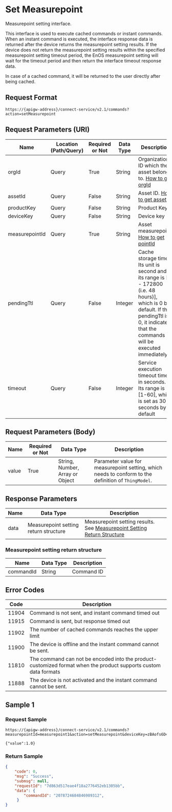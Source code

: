 # Set Measurepoint



Measurepoint setting interface.

This interface is used to execute cached commands or instant commands. When an instant command is executed, the interface response data is returned after the device returns the measurepoint setting results. If the device does not return the measurepoint setting results within the specified measurepoint setting timeout period, the EnOS measurepoint setting will wait for the timeout period and then return the interface timeout response data.

In case of a cached command, it will be returned to the user directly after being cached.

## Request Format

```
https://{apigw-address}/connect-service/v2.1/commands?action=setMeasurepoint
```

## Request Parameters (URI)

| Name | Location (Path/Query) | Required or Not | Data Type | Description |
|---------------|------------------|----------|-----------|--------------|
| orgId         | Query            | True     | String    | Organization ID which the asset belongs to. [How to get orgId](/docs/api/en/latest/api_faqs#how-to-get-organization-id-orgid-orgid)                |
| assetId  | Query            | False   | String         | Asset ID. [How to get assetId](/docs/api/en/latest/api_faqs.html#how-to-get-asset-id-assetid-assetid) |
| productKey | Query          | False       | String       | Product Key      |
| deviceKey | Query           | False      | String       | Device key          |
| measurepointId      | Query| True | String    | Asset measurepoint. [How to get pointId](/docs/api/en/latest/api_faqs.html#how-to-get-the-measuremet-point-pointid-pointid) |
| pendingTtl     | Query| False| Integer    | Cache storage time. Its unit is second and its range is [0 - 172800 (i.e. 48 hours)], which is 0 by default. If the pendingTtl is 0, it indicates that the commands will be executed immediately.  |
| timeout        | Query| False         | Integer    | Service execution timeout time in seconds. Its range is [1-60], which is set as 30 seconds by default|

## Request Parameters (Body)

| Name | Required or Not | Data Type | Description |
|-----------|---------------|-------------------|----------|
| value | True| String, Number, Array or Object | Parameter value for measurepoint setting, which needs to conform to the definition of `ThingModel`.  |




## Response Parameters

| Name | Data Type | Description |
|-------------|-------------------|-----------------------------|
| data |  Measurepoint setting return structure      | Measurepoint setting results. See [Measurepoint Setting Return Structure](/docs/api/en/latest/connect/set_measurepoint.html#id4) |


### Measurepoint setting return structure

| Name | Data Type | Description |
|-------------|-------------------|-----------------------------|
| commandId  | String| Command ID|

## Error Codes

| Code | Description    |
|-------|------------------------------------------------------------------|
| 11904 | Command is not sent, and instant command timed out                         |
| 11915 | Command is sent, but response timed out                  |
| 11902 | The number of cached commands reaches the upper limit                                   |
| 11900 | The device is offline and the instant command cannot be sent.                                     |
| 11810 | The command can not be encoded into the product-customized format when the product supports custom data formats |
| 11888 | The device is not activated and the instant command cannot be sent.                        |


## Sample 1

### Request Sample

```
https://{apigw-address}/connect-service/v2.1/commands?measurepointId=measurepoint1&action=setMeasurepoint&deviceKey=zBAofs6D4s&pendingTtl=1000&productKey=6Bt59ySj&orgId=o15535059999891&timeout=30

{"value":1.0}
```

### Return Sample

```json
{
    "code": 0,
    "msg": "Success",
    "submsg": null,
    "requestId": "7d863d517eae4f18a2776452eb1305bb",
    "data": {
        "commandId": "2078724684846989312",
     }
}
```

